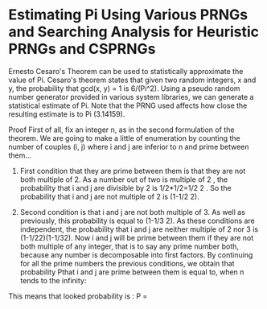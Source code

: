 # Estimating Pi Using Various PRNGs and Searching Analysis for Heuristic PRNGs and CSPRNGs

Ernesto Cesaro's Theorem can be used to statistically approximate the value of Pi. Cesaro's theorem states that given two random integers, x and y, the probability that gcd(x, y) = 1 is 6/(Pi^2). Using a pseudo random number generator provided in various system libraries, we can generate a statistical estimate of Pi. Note that the PRNG used affects how close the resulting estimate is to Pi (3.14159).

Proof
First of all, fix an integer n, as in the second formulation of the theorem.
We are going to make a little of enumeration by counting the number of couples (i, j) where i and j are inferior to n and prime between them...

1. First condition that they are prime between them is that they are not both multiple of 2. As a number out of two is multiple of 2 , the probability that i and j are divisible by 2 is 1/2*1/2=1/2 2 .
So the probability that i and j are not multiple of 2 is (1-1/2 2).

2. Second condition is that i and j are not both multiple of 3. As well as previously, this probability is equal to (1-1/3 2).
As these conditions are independent, the probability that i and j are neither multiple of 2 nor 3 is (1-1/22)(1-1/32).
Now i and j will be prime between them if they are not both multiple of any integer, that is to say any prime number both, because any number is decomposable into first factors. By continuing for all the prime numbers the previous conditions, we obtain that probability Pthat i and j are prime between them is equal to, when n tends to the infinity:
 
This means that looked probability is :
P =  

